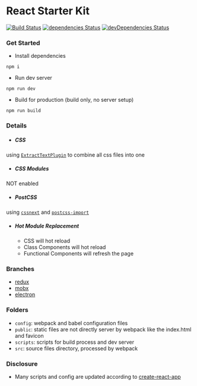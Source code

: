 # React Starter Kit
[![Build Status](https://travis-ci.org/xiaofan2406/react-starter-kit.svg?branch=master)](https://travis-ci.org/xiaofan2406/react-starter-kit) [![dependencies Status](https://david-dm.org/xiaofan2406/react-starter-kit/status.svg)](https://david-dm.org/xiaofan2406/react-starter-kit) [![devDependencies Status](https://david-dm.org/xiaofan2406/react-starter-kit/dev-status.svg)](https://david-dm.org/xiaofan2406/react-starter-kit?type=dev)


### Get Started
- Install dependencies
```
npm i
```

- Run dev server
```
npm run dev
```

- Build for production (build only, no server setup)
```
npm run build
```


### Details
- ##### CSS
using [`ExtractTextPlugin`](https://github.com/webpack/extract-text-webpack-plugin) to combine all css files into one

- ##### CSS Modules
NOT enabled

- ##### PostCSS
using [`cssnext`](http://cssnext.io/) and [`postcss-import`](https://github.com/postcss/postcss-import)

- ##### Hot Module Replacement
  - CSS will hot reload
  - Class Components will hot reload
  - Functional Components will refresh the page


### Branches
- [redux](https://github.com/xiaofan2406/react-starter-kit/tree/redux)
- [mobx](https://github.com/xiaofan2406/react-starter-kit/tree/mobx)
- [electron](https://github.com/xiaofan2406/react-starter-kit/tree/electron)


### Folders
- `config`: webpack and babel configuration files
- `public`: static files are not directly server by webpack like the index.html and favicon
- `scripts`: scripts for build process and dev server
- `src`: source files directory, processed by webpack


### Disclosure
- Many scripts and config are updated according to [create-react-app](https://github.com/facebookincubator/create-react-app)
